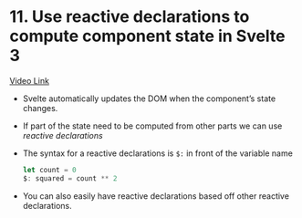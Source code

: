 # 11. Use reactive declarations to compute component state in Svelte 3

[Video Link](https://egghead.io/lessons/svelte-use-reactive-declarations-to-compute-component-state-in-svelte-3?pl=getting-started-with-svelte-3-05a8541a)

- Svelte automatically updates the DOM when the component&rsquo;s state changes.
- If part of the state need to be computed from other parts we can use _reactive declarations_
- The syntax for a reactive declarations is `$:` in front of the variable name

  ```js
  let count = 0
  $: squared = count ** 2
  ```

- You can also easily have reactive declarations based off other reactive declarations.
